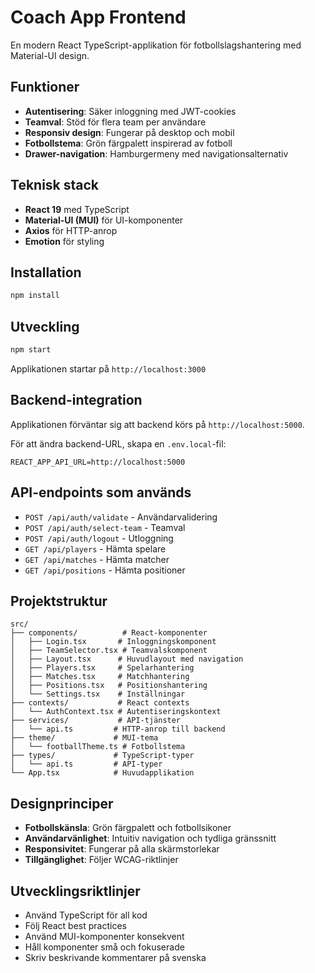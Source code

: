 # Coach App Frontend

En modern React TypeScript-applikation för fotbollslagshantering med Material-UI design.

## Funktioner

- **Autentisering**: Säker inloggning med JWT-cookies
- **Teamval**: Stöd för flera team per användare
- **Responsiv design**: Fungerar på desktop och mobil
- **Fotbollstema**: Grön färgpalett inspirerad av fotboll
- **Drawer-navigation**: Hamburgermeny med navigationsalternativ

## Teknisk stack

- **React 19** med TypeScript
- **Material-UI (MUI)** för UI-komponenter
- **Axios** för HTTP-anrop
- **Emotion** för styling

## Installation

```bash
npm install
```

## Utveckling

```bash
npm start
```

Applikationen startar på `http://localhost:3000`

## Backend-integration

Applikationen förväntar sig att backend körs på `http://localhost:5000`.

För att ändra backend-URL, skapa en `.env.local`-fil:

```
REACT_APP_API_URL=http://localhost:5000
```

## API-endpoints som används

- `POST /api/auth/validate` - Användarvalidering
- `POST /api/auth/select-team` - Teamval
- `POST /api/auth/logout` - Utloggning
- `GET /api/players` - Hämta spelare
- `GET /api/matches` - Hämta matcher
- `GET /api/positions` - Hämta positioner

## Projektstruktur
```
src/
├── components/          # React-komponenter
│   ├── Login.tsx       # Inloggningskomponent
│   ├── TeamSelector.tsx # Teamvalskomponent
│   ├── Layout.tsx      # Huvudlayout med navigation
│   ├── Players.tsx     # Spelarhantering
│   ├── Matches.tsx     # Matchhantering
│   ├── Positions.tsx   # Positionshantering
│   └── Settings.tsx    # Inställningar
├── contexts/           # React contexts
│   └── AuthContext.tsx # Autentiseringskontext
├── services/           # API-tjänster
│   └── api.ts         # HTTP-anrop till backend
├── theme/             # MUI-tema
│   └── footballTheme.ts # Fotbollstema
├── types/             # TypeScript-typer
│   └── api.ts         # API-typer
└── App.tsx            # Huvudapplikation
```

## Designprinciper

- **Fotbollskänsla**: Grön färgpalett och fotbollsikoner
- **Användarvänlighet**: Intuitiv navigation och tydliga gränssnitt
- **Responsivitet**: Fungerar på alla skärmstorlekar
- **Tillgänglighet**: Följer WCAG-riktlinjer

## Utvecklingsriktlinjer

- Använd TypeScript för all kod
- Följ React best practices
- Använd MUI-komponenter konsekvent
- Håll komponenter små och fokuserade
- Skriv beskrivande kommentarer på svenska
